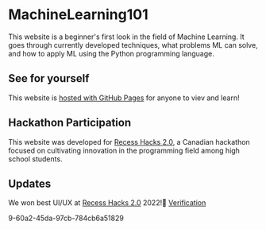 # MachineLearning101

This website is a beginner's first look in the field of Machine Learning.
It goes through currently developed techniques, what problems ML can solve,
and how to apply ML using the Python programming language.

## See for yourself

This website is [hosted with GitHub Pages][1] for anyone to viev and learn!

## Hackathon Participation

This website was developed for [Recess Hacks 2.0][2], a Canadian hackathon
focused on cultivating innovation in the programming field among high school students.

## Updates 

We won best UI/UX at [Recess Hacks 2.0][2] 2022!🥇 [Verification][3] 

[1]: https://musaaqeel.github.io/MachineLearning101/
[2]: https://recess-hacks-2022.devpost.com/
[3]: https://verification.givemycertificate.com/v/27f9767
9-60a2-45da-97cb-784cb6a51829

